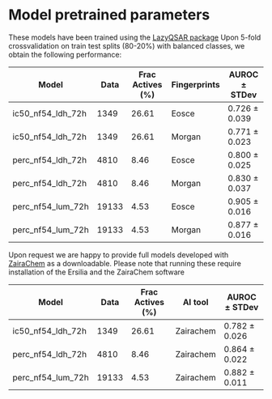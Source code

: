 # Model pretrained parameters

These models have been trained using the [LazyQSAR package](https://github.com/ersilia-os/lazy-qsar)
Upon 5-fold crossvalidation on train test splits (80-20%) with balanced classes, we obtain the following performance:


| **Model**       | **Data** | **Frac Actives (%)** | **Fingerprints** | **AUROC ± STDev** |
|-----------------|----------|------------------|------------------|-------------------|
| ic50_nf54_ldh_72h         | 1349   | 26.61   | Eosce   | 0.726 ± 0.039 |
| ic50_nf54_ldh_72h         | 1349   | 26.61   | Morgan   | 0.771 ± 0.023 |
| perc_nf54_ldh_72h         | 4810   | 8.46   | Eosce   | 0.800 ± 0.025 |
| perc_nf54_ldh_72h         | 4810   | 8.46   | Morgan   | 0.830 ± 0.037 |
| perc_nf54_lum_72h         | 19133   | 4.53   | Eosce   | 0.905 ± 0.016 |
| perc_nf54_lum_72h         | 19133   | 4.53   | Morgan   | 0.877 ± 0.016 |

Upon request we are happy to provide full models developed with [ZairaChem](https://github.com/ersilia-os/zaira-chem) as a downloadable. Please note that running these require installation of the Ersilia and the ZairaChem software

| **Model**       | **Data** | **Frac Actives (%)** | **AI tool** | **AUROC ± STDev** |
|-----------------|----------|------------------|------------------|-------------------|
| ic50_nf54_ldh_72h         | 1349   | 26.61   | Zairachem   | 0.782 ± 0.026 |
| perc_nf54_ldh_72h         | 4810   | 8.46   | Zairachem   | 0.864 ± 0.022 |
| perc_nf54_lum_72h         | 19133   | 4.53   | Zairachem   | 0.882 ± 0.011 |
